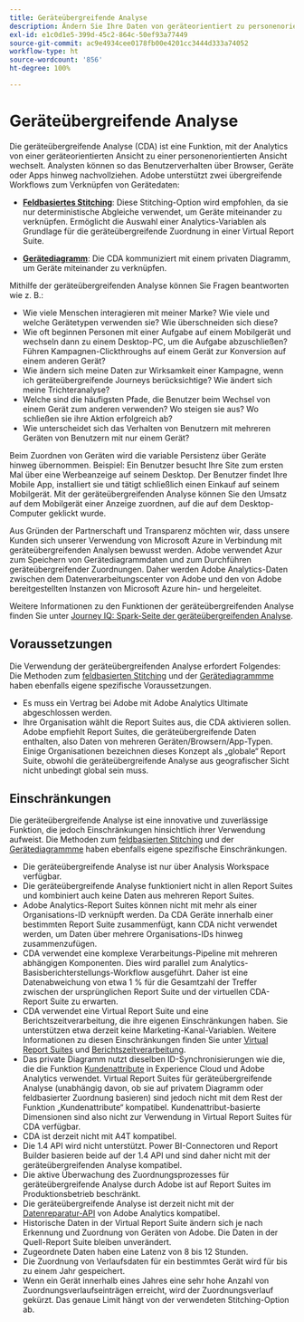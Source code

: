 ```yaml
---
title: Geräteübergreifende Analyse
description: Ändern Sie Ihre Daten von geräteorientiert zu personenorientiert, indem Sie die Gerätedaten zuordnen.
exl-id: e1c0d1e5-399d-45c2-864c-50ef93a77449
source-git-commit: ac9e4934cee0178fb00e4201cc3444d333a74052
workflow-type: ht
source-wordcount: '856'
ht-degree: 100%

---
```


# Geräteübergreifende Analyse

Die geräteübergreifende Analyse (CDA) ist eine Funktion, mit der Analytics von einer geräteorientierten Ansicht zu einer personenorientierten Ansicht wechselt. Analysten können so das Benutzerverhalten über Browser, Geräte oder Apps hinweg nachvollziehen. Adobe unterstützt zwei übergreifende Workflows zum Verknüpfen von Gerätedaten:

* [**Feldbasiertes Stitching**](field-based-stitching.md): Diese Stitching-Option wird empfohlen, da sie nur deterministische Abgleiche verwendet, um Geräte miteinander zu verknüpfen.
Ermöglicht die Auswahl einer Analytics-Variablen als Grundlage für die geräteübergreifende Zuordnung in einer Virtual Report Suite.

* [**Gerätediagramm**](device-graph.md): Die CDA kommuniziert mit einem privaten Diagramm, um Geräte miteinander zu verknüpfen.

Mithilfe der geräteübergreifenden Analyse können Sie Fragen beantworten wie z. B.:

* Wie viele Menschen interagieren mit meiner Marke? Wie viele und welche Gerätetypen verwenden sie? Wie überschneiden sich diese?
* Wie oft beginnen Personen mit einer Aufgabe auf einem Mobilgerät und wechseln dann zu einem Desktop-PC, um die Aufgabe abzuschließen? Führen Kampagnen-Clickthroughs auf einem Gerät zur Konversion auf einem anderen Gerät?
* Wie ändern sich meine Daten zur Wirksamkeit einer Kampagne, wenn ich geräteübergreifende Journeys berücksichtige? Wie ändert sich meine Trichteranalyse?
* Welche sind die häufigsten Pfade, die Benutzer beim Wechsel von einem Gerät zum anderen verwenden? Wo steigen sie aus? Wo schließen sie ihre Aktion erfolgreich ab?
* Wie unterscheidet sich das Verhalten von Benutzern mit mehreren Geräten von Benutzern mit nur einem Gerät?

Beim Zuordnen von Geräten wird die variable Persistenz über Geräte hinweg übernommen. Beispiel: Ein Benutzer besucht Ihre Site zum ersten Mal über eine Werbeanzeige auf seinem Desktop. Der Benutzer findet Ihre Mobile App, installiert sie und tätigt schließlich einen Einkauf auf seinem Mobilgerät. Mit der geräteübergreifenden Analyse können Sie den Umsatz auf dem Mobilgerät einer Anzeige zuordnen, auf die auf dem Desktop-Computer geklickt wurde.

Aus Gründen der Partnerschaft und Transparenz möchten wir, dass unsere Kunden sich unserer Verwendung von Microsoft Azure in Verbindung mit geräteübergreifenden Analysen bewusst werden. Adobe verwendet Azur zum Speichern von Gerätediagrammdaten und zum Durchführen geräteübergreifender Zuordnungen. Daher werden Adobe Analytics-Daten zwischen dem Datenverarbeitungscenter von Adobe und den von Adobe bereitgestellten Instanzen von Microsoft Azure hin- und hergeleitet.

Weitere Informationen zu den Funktionen der geräteübergreifenden Analyse finden Sie unter [Journey IQ: Spark-Seite der geräteübergreifenden Analyse](https://adobe.ly/aacda).

## Voraussetzungen

Die Verwendung der geräteübergreifenden Analyse erfordert Folgendes: Die Methoden zum [feldbasierten Stitching](field-based-stitching.md) und der [Gerätediagrammme](device-graph.md) haben ebenfalls eigene spezifische Voraussetzungen.

* Es muss ein Vertrag bei Adobe mit Adobe Analytics Ultimate abgeschlossen werden.
* Ihre Organisation wählt die Report Suites aus, die CDA aktivieren sollen. Adobe empfiehlt Report Suites, die geräteübergreifende Daten enthalten, also Daten von mehreren Geräten/Browsern/App-Typen. Einige Organisationen bezeichnen dieses Konzept als „globale“ Report Suite, obwohl die geräteübergreifende Analyse aus geografischer Sicht nicht unbedingt global sein muss.

## Einschränkungen

Die geräteübergreifende Analyse ist eine innovative und zuverlässige Funktion, die jedoch Einschränkungen hinsichtlich ihrer Verwendung aufweist. Die Methoden zum [feldbasierten Stitching](field-based-stitching.md) und der [Gerätediagrammme](device-graph.md) haben ebenfalls eigene spezifische Einschränkungen.

* Die geräteübergreifende Analyse ist nur über Analysis Workspace verfügbar.
* Die geräteübergreifende Analyse funktioniert nicht in allen Report Suites und kombiniert auch keine Daten aus mehreren Report Suites.
* Adobe Analytics-Report Suites können nicht mit mehr als einer Organisations-ID verknüpft werden. Da CDA Geräte innerhalb einer bestimmten Report Suite zusammenfügt, kann CDA nicht verwendet werden, um Daten über mehrere Organisations-IDs hinweg zusammenzufügen.
* CDA verwendet eine komplexe Verarbeitungs-Pipeline mit mehreren abhängigen Komponenten. Dies wird parallel zum Analytics-Basisberichterstellungs-Workflow ausgeführt. Daher ist eine Datenabweichung von etwa 1 % für die Gesamtzahl der Treffer zwischen der ursprünglichen Report Suite und der virtuellen CDA-Report Suite zu erwarten.
* CDA verwendet eine Virtual Report Suite und eine Berichtszeitverarbeitung, die ihre eigenen Einschränkungen haben. Sie unterstützen etwa derzeit keine Marketing-Kanal-Variablen. Weitere Informationen zu diesen Einschränkungen finden Sie unter [Virtual Report Suites](https://experienceleague.adobe.com/docs/analytics/components/virtual-report-suites/vrs-about.html?lang=de) und [Berichtszeitverarbeitung](https://experienceleague.adobe.com/docs/analytics/components/virtual-report-suites/vrs-report-time-processing.html?lang=de#report-time-processing-limitations).
* Das private Diagramm nutzt dieselben ID-Synchronisierungen wie die, die die Funktion [Kundenattribute](https://experienceleague.adobe.com/docs/core-services/interface/customer-attributes/attributes.html?lang=de#customer-attributes) in Experience Cloud und Adobe Analytics verwendet. Virtual Report Suites für geräteübergreifende Analyse (unabhängig davon, ob sie auf privatem Diagramm oder feldbasierter Zuordnung basieren) sind jedoch nicht mit dem Rest der Funktion „Kundenattribute“ kompatibel. Kundenattribut-basierte Dimensionen sind also nicht zur Verwendung in Virtual Report Suites für CDA verfügbar.
* CDA ist derzeit nicht mit A4T kompatibel.
* Die 1.4 API wird nicht unterstützt. Power BI-Connectoren und Report Builder basieren beide auf der 1.4 API und sind daher nicht mit der geräteübergreifenden Analyse kompatibel.
* Die aktive Überwachung des Zuordnungsprozesses für geräteübergreifende Analyse durch Adobe ist auf Report Suites im Produktionsbetrieb beschränkt.
* Die geräteübergreifende Analyse ist derzeit nicht mit der [Datenreparatur-API](https://www.adobe.io/apis/experiencecloud/analytics/docs.html#!AdobeDocs/analytics-2.0-apis/master/data-repair.md) von Adobe Analytics kompatibel.
* Historische Daten in der Virtual Report Suite ändern sich je nach Erkennung und Zuordnung von Geräten von Adobe. Die Daten in der Quell-Report Suite bleiben unverändert.
* Zugeordnete Daten haben eine Latenz von 8 bis 12 Stunden.
* Die Zuordnung von Verlaufsdaten für ein bestimmtes Gerät wird für bis zu einem Jahr gespeichert.
* Wenn ein Gerät innerhalb eines Jahres eine sehr hohe Anzahl von Zuordnungsverlaufseinträgen erreicht, wird der Zuordnungsverlauf gekürzt. Das genaue Limit hängt von der verwendeten Stitching-Option ab.
